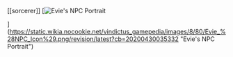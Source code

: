 [[sorcerer]] [![Evie's NPC Portrait](https://static.wikia.nocookie.net/vindictus_gamepedia/images/8/80/Evie_%28NPC_Icon%29.png/revision/latest/scale-to-width-down/300?cb=20200430035332)

](https://static.wikia.nocookie.net/vindictus_gamepedia/images/8/80/Evie_%28NPC_Icon%29.png/revision/latest?cb=20200430035332 "Evie's NPC Portrait")
